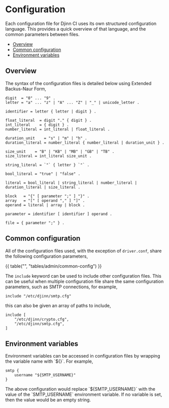 <div class="doc-section" markdown>

# Configuration

<div class="doc-content panel" markdown>
<div class="panel-body" markdown>

Each configuration file for Djinn CI uses its own structured configuration
language. This provides a quick overview of that language, and the common
parameters between files.

* [Overview](#overview)
* [Common configuration](#common-configuration)
* [Environment variables](#environment-variables)

</div>
</div>
</div>

<div class="doc-section" markdown>

## Overview

<div class="doc-content panel" markdown>
<div class="panel-body" markdown>

The syntax of the configuration files is detailed below using Extended
Backus-Naur Form,

</div>

    digit  = "0" ... "9" .
    letter = "a" ... "z" | "A" ... "Z" | "_" | unicode_letter .

    identifier = letter { letter | digit } .

    float_literal  = digit "." { digit } .
    int_literal    = { digit } .
    number_literal = int_literal | float_literal .

    duration_unit    = "s" | "m" | "h" .
    duration_literal = number_literal { number_literal | duration_unit } .

    size_unit    = "B" | "KB" | "MB" | "GB" | "TB" .
    size_literal = int_literal size_unit .

    string_literal = `"` { letter } `"` .

    bool_literal = "true" | "false" .

    literal = bool_literal | string_literal | number_literal | duration_literal | size_literal .

    block   = "{" [ parameter ";" ] "}" .
    array   = "[" [ operand "," ] "]" .
    operand = literal | array | block .

    parameter = identifier [ identifier ] operand .

    file = { parameter ";" } .

</div>
</div>

<div class="doc-section" markdown>

## Common configuration

<div class="doc-content panel" markdown>
<div class="panel-body" markdown>

All of the configuration files used, with the exception of `driver.conf`, share
the following configuration parameters,

</div>

{{ table("", "tables/admin/common-config") }}

<div class="panel-body" markdown>

The `include` keyword can be used to include other configuration files. This
can be useful when multiple configuration file share the same configuration
parameters, such as SMTP connections, for example,

</div>

    include "/etc/djinn/smtp.cfg"

<div class="panel-body" markdown>

this can also be given an array of paths to include,

</div>

    include [
        "/etc/djinn/crypto.cfg",
        "/etc/djinn/smtp.cfg",
    ]

</div>
</div>

<div class="doc-section" markdown>

## Environment variables

<div class="doc-content panel" markdown>
<div class="panel-body" markdown>
Environment variables can be accessed in configuration files by wrapping the
variable name with `${}`. For example,
</div>

    smtp {
        username "${SMTP_USERNAME}"
    }

<div class="panel-body" markdown>
The above configuration would replace `${SMTP_USERNAME}` with the value of the
`SMTP_USERNAME`  environment variable. If no variable is set, then the value
would be an empty string.
</div>

</div>

